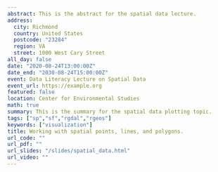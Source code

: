```yaml
---
abstract: This is the abstract for the spatial data lecture.
address:
  city: Richmond
  country: United States
  postcode: "23284"
  region: VA
  street: 1000 West Cary Street
all_day: false
date: "2020-08-24T13:00:00Z"
date_end: "2030-08-24T15:00:00Z"
event: Data Literacy Lecture on Spatial Data
event_url: https://example.org
featured: false
location: Center for Environmental Studies
math: true
summary: This is the summary for the spatial data plotting topic.
tags: ["sp","sf","rgdal","rgeos"]
keywords: ["visualization"]
title: Working with spatial points, lines, and polygons.
url_code: ""
url_pdf: ""
url_slides: "/slides/spatial_data.html"
url_video: ""
---
```


